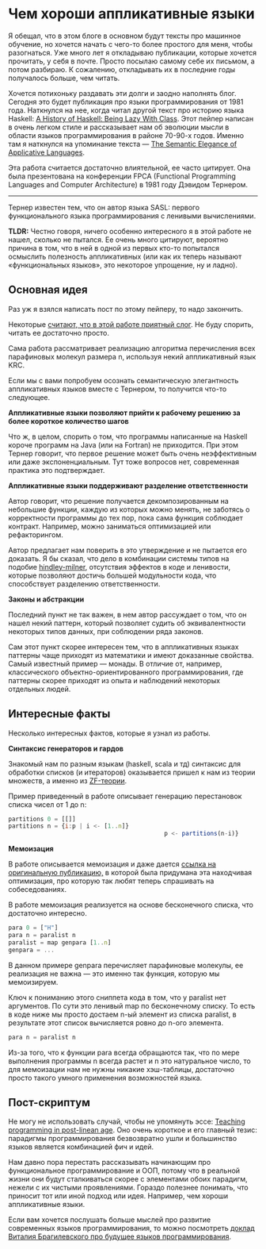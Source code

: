 Чем хороши аппликативные языки
===
Я обещал, что в этом блоге в основном будут тексты про машинное обучение, но хочется начать с чего-то более простого для меня, чтобы разогнаться. Уже много лет я откладываю публикации, которые хочется прочитать, у себя в почте. Просто посылаю самому себе их письмом, а потом разбираю. К сожалению, откладывать их в последние годы получалось больше, чем читать. 

Хочется потихоньку раздавать эти долги и заодно наполнять блог. Сегодня это будет публикация про языки программирования от 1981 года. Наткнулся на нее, когда читал другой текст про историю языка Haskell: [A History of Haskell: Being Lazy With Class](https://www.microsoft.com/en-us/research/wp-content/uploads/2016/07/history.pdf). Этот пейпер написан в очень легком стиле и рассказывает нам об эволюции мысли в области языков программирования в районе 70-90-х годов. Именно там я наткнулся на упоминание текста — [The Semantic Elegance of Applicative Languages](http://nsl.com/misc/sasl/paraffins-turner.pdf).

Эта работа считается достаточно влиятельной, ее часто цитирует. Она была презентована на конференции FPCA (Functional Programming Languages and Computer Architecture) в 1981 году Дэвидом Тернером.

___

Тернер известен тем, что он автор языка SASL: первого функционального языка программирования с ленивыми вычислениями.  

**TLDR:** Честно говоря, ничего особенно интересного я в этой работе не нашел, сколько не пытался. Ее очень много цитируют, вероятно причина в том, что в ней в одной из первых кто-то попытался осмыслить полезность аппликативных (или как их теперь называют «функциональных языков», это некоторое упрощение, ну и ладно).

## Основная идея

Раз уж я взялся написать пост по этому пейперу, то надо закончить. 

Некоторые [считают, что в этой работе приятный слог](https://blog.acolyer.org/2014/11/28/the-semantic-elegance-of-applicative-languages/). Не буду спорить, читать ее достаточно просто. 

Сама работа рассматривает реализацию алгоритма перечисления всех парафиновых молекул размера n, используя некий аппликативный язык KRC.

Если мы с вами попробуем осознать семантическую элегантность аппликативных языков вместе с Тернером, то получится что-то следующее.

**Аппликативные языки позволяют прийти к рабочему решению за более короткое количество шагов**

Что ж, в целом, спорить  о том, что программы написанные на Haskell короче программ на Java (или на Fortran) не приходится. При этом Тернер говорит, что первое решение может быть очень неэффективным или даже экспоненциальным. Тут тоже вопросов нет, современная практика это подтверждает. 

**Аппликативные языки поддерживают разделение ответственности**

Автор говорит, что решение получается декомпозированным на небольшие функции, каждую из которых можно менять, не заботясь о корректности программы до тех пор, пока  сама функция соблюдает контракт. Например, можно заниматься оптимизацией или рефакторингом. 

Автор предлагает нам поверить в это утверждение и не пытается его доказать. Я бы сказал, что дело в комбинации системы типов на подобие [hindley-milner](https://en.wikipedia.org/wiki/Hindley%E2%80%93Milner_type_system), отсутствия эффектов в коде и ленивости, которые позволяют достичь большей модульности кода, что способствует разделению ответственности. 

**Законы и абстракции**

Последний пункт не так важен, в нем автор рассуждает о том, что он нашел некий паттерн, который позволяет судить об эквивалентности некоторых типов данных, при соблюдении ряда законов.

Сам этот пункт скорее интересен тем, что в аппликативных языках паттерны чаще приходят из математики и имеют доказанные свойства. Самый известный пример — монады. В отличие от, например, классического объектно-ориентированного программирования, где паттерны скорее приходят из опыта и наблюдений некоторых отдельных людей.

## Интересные факты

Несколько интересных фактов, которые я узнал из работы. 

**Синтаксис генераторов и гардов**

Знакомый нам по разным языкам (haskell, scala и тд) синтаксис для обработки списков (и итераторов) оказывается пришел к нам из теории множеств, а именно из [ZF-теории](https://en.wikipedia.org/wiki/Zermelo%E2%80%93Fraenkel_set_theory). 

Пример приведенный в работе описывает генерацию перестановок списка чисел от 1 до n:

```jsx
partitions 0 = [[]]
partitions n = {i:p | i <- [1..n]}
											p <- partitions(n-i)}
```

**Мемоизация**

В работе описывается мемоизация и даже дается [ссылка на оригинальную публикацию,](https://stacks.stanford.edu/file/druid:kr445kk4694/kr445kk4694.pdf) в которой была придумана эта находчивая оптимизация, про которую так любят теперь спрашивать на собеседованиях.

В работе мемоизация реализуется на основе бесконечного списка, что достаточно интересно.

```jsx
para 0 = ["H"]
para n = paralist n
paralist = map genpara [1..n]
genpara = ...
```

В данном примере genpara перечисляет парафиновые молекулы, ее реализация не важна — это именно так функция, которую мы мемоизируем.

Ключ к пониманию этого сниппета кода в том, что у paralist нет аргументов. По сути это ленивый map по бесконечному списку. То есть в коде ниже мы просто достаем n-ый элемент из списка paralist, в результате этот список вычисляется ровно до n-ого элемента.

```jsx
para n = paralist n
```

Из-за того, что к функции para всегда обращаются так, что по мере выполнения программы n всегда растет и n это натуральное число, то для мемоизации нам не нужны никакие хэш-таблицы, достаточно просто такого умного применения возможностей языка.

## Пост-скриптум

Не могу не использовать случай, чтобы не упомянуть эссе: [Teaching programming in post-linean age](https://cs.brown.edu/~sk/Publications/Papers/Published/sk-teach-pl-post-linnaean/paper.pdf). Оно очень короткое и его главный тезис: парадигмы программирования безвозвратно ушли и большинство языков является комбинацией фич и идей. 

Нам давно пора перестать рассказывать начинающим про функциональное программирование и ООП, потому что в реальной жизни они будут сталкиваться скорее с элементами обоих парадигм, нежели с их чистыми проявлениями. Гораздо полезнее понимать, что приносит тот или иной подход или идея. Например, чем хороши аппликативные языки. 

Если вам хочется послушать больше мыслей про развитие современных языков программирования, то можно посмотреть [доклад Виталия Брагилевского про будущее языков программирования](https://www.youtube.com/watch?v=pHq3HDEXQXM).
